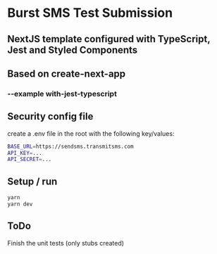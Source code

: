 # Burst SMS Test Submission

## NextJS template configured with TypeScript, Jest and Styled Components

## Based on create-next-app
### --example with-jest-typescript

## Security config file
create a .env file in the root with the following key/values:
```bash
BASE_URL=https://sendsms.transmitsms.com
API_KEY=...
API_SECRET=...
```

## Setup / run
```bash
yarn
yarn dev
```

## ToDo
Finish the unit tests (only stubs created)